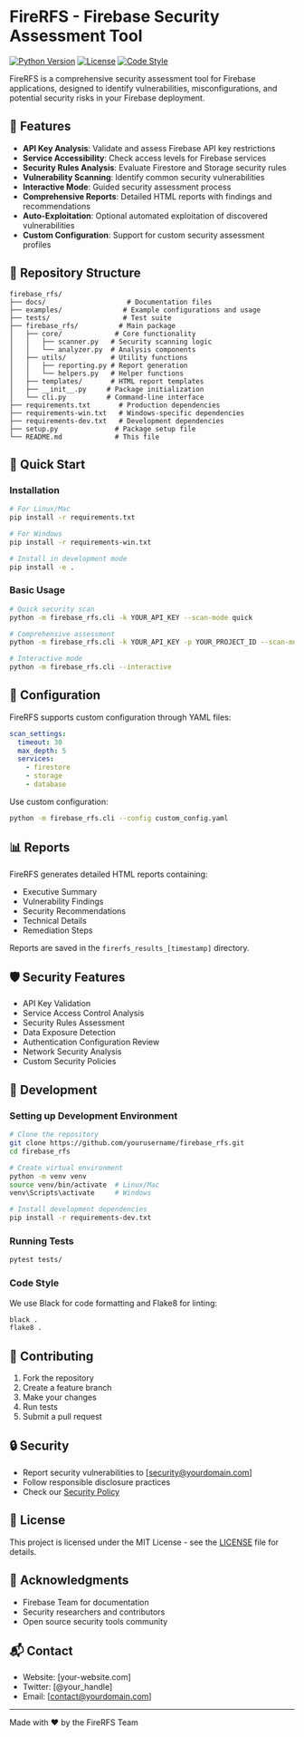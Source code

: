 # FireRFS - Firebase Security Assessment Tool

[![Python Version](https://img.shields.io/badge/python-3.8%2B-blue.svg)](https://www.python.org/downloads/)
[![License](https://img.shields.io/badge/license-MIT-green.svg)](LICENSE)
[![Code Style](https://img.shields.io/badge/code%20style-black-000000.svg)](https://github.com/psf/black)

FireRFS is a comprehensive security assessment tool for Firebase applications, designed to identify vulnerabilities, misconfigurations, and potential security risks in your Firebase deployment.

## 🌟 Features

- **API Key Analysis**: Validate and assess Firebase API key restrictions
- **Service Accessibility**: Check access levels for Firebase services
- **Security Rules Analysis**: Evaluate Firestore and Storage security rules
- **Vulnerability Scanning**: Identify common security vulnerabilities
- **Interactive Mode**: Guided security assessment process
- **Comprehensive Reports**: Detailed HTML reports with findings and recommendations
- **Auto-Exploitation**: Optional automated exploitation of discovered vulnerabilities
- **Custom Configuration**: Support for custom security assessment profiles

## 📁 Repository Structure

```
firebase_rfs/
├── docs/                    # Documentation files
├── examples/               # Example configurations and usage
├── tests/                  # Test suite
├── firebase_rfs/          # Main package
│   ├── core/             # Core functionality
│   │   ├── scanner.py   # Security scanning logic
│   │   └── analyzer.py  # Analysis components
│   ├── utils/           # Utility functions
│   │   ├── reporting.py # Report generation
│   │   └── helpers.py   # Helper functions
│   ├── templates/       # HTML report templates
│   ├── __init__.py     # Package initialization
│   └── cli.py          # Command-line interface
├── requirements.txt       # Production dependencies
├── requirements-win.txt   # Windows-specific dependencies
├── requirements-dev.txt   # Development dependencies
├── setup.py              # Package setup file
└── README.md             # This file
```

## 🚀 Quick Start

### Installation

```bash
# For Linux/Mac
pip install -r requirements.txt

# For Windows
pip install -r requirements-win.txt

# Install in development mode
pip install -e .
```

### Basic Usage

```bash
# Quick security scan
python -m firebase_rfs.cli -k YOUR_API_KEY --scan-mode quick

# Comprehensive assessment
python -m firebase_rfs.cli -k YOUR_API_KEY -p YOUR_PROJECT_ID --scan-mode comprehensive

# Interactive mode
python -m firebase_rfs.cli --interactive
```

## 🔧 Configuration

FireRFS supports custom configuration through YAML files:

```yaml
scan_settings:
  timeout: 30
  max_depth: 5
  services:
    - firestore
    - storage
    - database
```

Use custom configuration:
```bash
python -m firebase_rfs.cli --config custom_config.yaml
```

## 📊 Reports

FireRFS generates detailed HTML reports containing:
- Executive Summary
- Vulnerability Findings
- Security Recommendations
- Technical Details
- Remediation Steps

Reports are saved in the `firerfs_results_[timestamp]` directory.

## 🛡️ Security Features

- API Key Validation
- Service Access Control Analysis
- Security Rules Assessment
- Data Exposure Detection
- Authentication Configuration Review
- Network Security Analysis
- Custom Security Policies

## 🧪 Development

### Setting up Development Environment

```bash
# Clone the repository
git clone https://github.com/yourusername/firebase_rfs.git
cd firebase_rfs

# Create virtual environment
python -m venv venv
source venv/bin/activate  # Linux/Mac
venv\Scripts\activate     # Windows

# Install development dependencies
pip install -r requirements-dev.txt
```

### Running Tests

```bash
pytest tests/
```

### Code Style

We use Black for code formatting and Flake8 for linting:
```bash
black .
flake8 .
```

## 📝 Contributing

1. Fork the repository
2. Create a feature branch
3. Make your changes
4. Run tests
5. Submit a pull request

## 🔒 Security

- Report security vulnerabilities to [security@yourdomain.com]
- Follow responsible disclosure practices
- Check our [Security Policy](SECURITY.md)

## 📄 License

This project is licensed under the MIT License - see the [LICENSE](LICENSE) file for details.

## 🙏 Acknowledgments

- Firebase Team for documentation
- Security researchers and contributors
- Open source security tools community

## 📬 Contact

- Website: [your-website.com]
- Twitter: [@your_handle]
- Email: [contact@yourdomain.com]

---
Made with ❤️ by the FireRFS Team